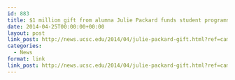 ```yaml
---
id: 883
title: $1 million gift from alumna Julie Packard funds student programs at UCSC
date: 2014-04-25T00:00:00+00:00
layout: post
link_post: http://news.ucsc.edu/2014/04/julie-packard-gift.html?ref=campaign
categories:
  - News
format: link
link_post: http://news.ucsc.edu/2014/04/julie-packard-gift.html?ref=campaign
---
```

